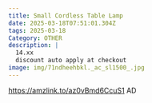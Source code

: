 ```yaml
---
title: Small Cordless Table Lamp
date: 2025-03-18T07:51:01.304Z
tags: 2025-03-18
Category: OTHER
description: |
  14.xx
  discount auto apply at checkout 
image: img/71ndheehbkl._ac_sl1500_.jpg
---
```

https://amzlink.to/az0vBmd6CcuS1
AD